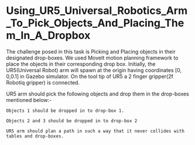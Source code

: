 # Using_UR5_Universal_Robotics_Arm_To_Pick_Objects_And_Placing_Them_In_A_Dropbox

The challenge posed in this task is Picking and Placing objects in their designated drop-boxes. We used MoveIt motion planning framework to place the objects in their corresponding drop box. Initially, the UR5(Universal Robot) arm will spawn at the origin having coordinates [0, 0,0.1] in Gazebo simulator. On the tool tip of UR5 a 2 finger gripper(2f Robotiq gripper) is connected.

UR5 arm should pick the following objects and drop them in the drop-boxes mentioned below:-

    Objects 1 should be dropped in to drop-box 1.

    Objects 2 and 3 should be dropped in to drop-box 2
    
    UR5 arm should plan a path in such a way that it never collides with tables and drop-boxes.
